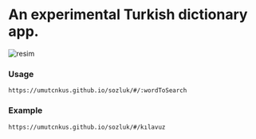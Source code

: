# An experimental Turkish dictionary app.

![resim](https://user-images.githubusercontent.com/10044468/119658807-387a9080-be36-11eb-92d2-8e655548f4f0.png)
### Usage

    https://umutcnkus.github.io/sozluk/#/:wordToSearch

### Example

    https://umutcnkus.github.io/sozluk/#/kılavuz
